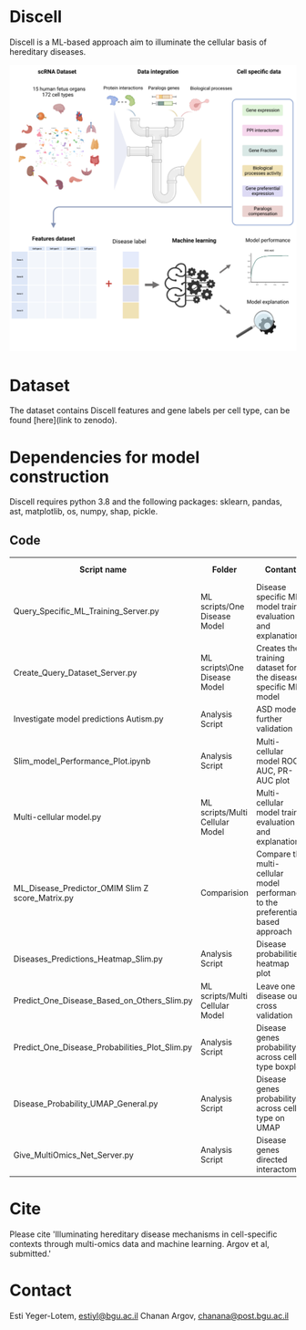 # Discell
Discell is a ML-based approach aim to illuminate the cellular basis of hereditary diseases.

<img src="Concept Figure.png" alt="Concept Figure">

# Dataset
The dataset contains Discell features and gene labels per cell type, can be found [here](link to zenodo).

# Dependencies for model construction
Discell requires python 3.8 and the following packages: sklearn, pandas, ast, matplotlib, os, numpy, shap, pickle.

<h2>Code</h2>
<table>
  <tr>
    <th>Script name</th>
    <th>Folder</th>
    <th>Contant</th>
    <th>Manuscript figures</th>
    <th>Comments</th>
  </tr>
  <tr>
    <td>Query_Specific_ML_Training_Server.py</td>
    <td>ML scripts/One Disease Model</td>
    <td>Disease specific ML model train, evaluation and explanation</td>
    <td>Fig. 2B-E</td>
    <td></td>
  </tr>  
  <tr>
    <td>Create_Query_Dataset_Server.py</td>
    <td>ML scripts\One Disease Model</td>
    <td>Creates the training dataset for the disease specific ML model</td>
    <td></td>
    <td>The input is list of relevant genes</td>
  </tr>
  <tr>
    <td>Investigate model predictions Autism.py</td>
    <td>Analysis Script</td>
    <td>ASD model further validation</td>
    <td>Fig. 2F</td>
    <td></td>
  </tr>
  <tr>
    <td>Slim_model_Performance_Plot.ipynb</td>
    <td>Analysis Script</td>
    <td>Multi-cellular model ROC-AUC, PR-AUC plot</td>
    <td>Fig. 3B</td>
    <td>Based on Table S4</td>
  </tr> 
  <tr>
    <td>Multi-cellular model.py</td>
    <td>ML scripts/Multi Cellular Model</td>
    <td>Multi-cellular model train, evaluation and explanation</td>
    <td>Fig. 3C</td>
    <td></td>
  </tr>
  <tr>
    <td>ML_Disease_Predictor_OMIM Slim Z score_Matrix.py</td>
    <td>Comparision</td>
    <td>Compare the multi-cellular model performance to the preferential based approach</td>
    <td>Fig. 3D</td>
    <td></td>
  </tr>
  <tr>
    <td>Diseases_Predictions_Heatmap_Slim.py</td>
    <td>Analysis Script</td>
    <td>Disease probabilities heatmap plot</td>
    <td>Fig. 4</td>
    <td></td>
  </tr>
  <tr>
    <td>Predict_One_Disease_Based_on_Others_Slim.py</td>
    <td>ML scripts/Multi Cellular Model</td>
    <td>Leave one disease out cross validation</td>
    <td>Refers to Fig. 5</td>
    <td></td>
  </tr>
    <tr>
    <td>Predict_One_Disease_Probabilities_Plot_Slim.py</td>
    <td>Analysis Script</td>
    <td>Disease genes probability across cell type boxplot</td>
    <td>Fig. 5 left panle</td>
    <td></td>
  </tr> 
  <tr>
    <td>Disease_Probability_UMAP_General.py</td>
    <td>Analysis Script</td>
    <td>Disease genes probability across cell type on UMAP</td>
    <td>Fig. 5 midel panle</td>
    <td></td>
  </tr> 
  <tr>
    <td>Give_MultiOmics_Net_Server.py</td>
    <td>Analysis Script</td>
    <td>Disease genes directed interactome</td>
    <td>Fig. 5 right panle</td>
    <td></td>
  </tr> 
</table>
</body>
</html>


# Cite
Please cite 'Illuminating hereditary disease mechanisms in cell-specific contexts through multi-omics data and machine learning. Argov et al, submitted.'

# Contact
Esti Yeger-Lotem, estiyl@bgu.ac.il
Chanan Argov, chanana@post.bgu.ac.il

